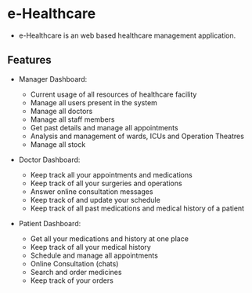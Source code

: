 # e-Healthcare

- e-Healthcare is an web based healthcare management application.

## Features

* Manager Dashboard:
  * Current usage of all resources of healthcare facility
  * Manage all users present in the system
  * Manage all doctors
  * Manage all staff members
  * Get past details and manage all appointments
  * Analysis and management of wards, ICUs and Operation Theatres
  * Manage all stock
    

* Doctor Dashboard:
  * Keep track all your appointments and medications
  * Keep track of all your surgeries and operations
  * Answer online consultation messages
  * Keep track of and update your schedule
  * Keep track of all past medications and medical history of a patient
    

* Patient Dashboard:
  * Get all your medications and history at one place
  * Keep track of all your medical history
  * Schedule and manage all appointments
  * Online Consultation (chats)
  * Search and order medicines
  * Keep track of your orders